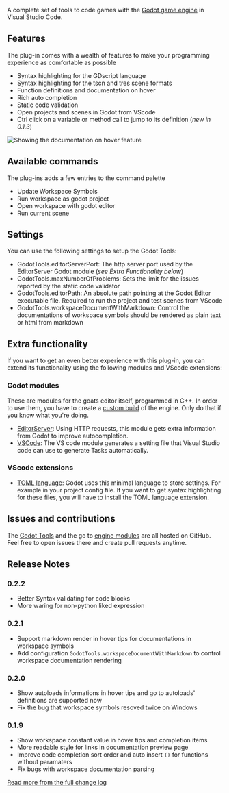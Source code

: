 A complete set of tools to code games with the [Godot game engine](http://www.godotengine.org/) in Visual Studio Code.

## Features

The plug-in comes with a wealth of features to make your programming experience as comfortable as possible

- Syntax highlighting for the GDscript language
- Syntax highlighting for the tscn and tres scene formats
- Function definitions and documentation on hover
- Rich auto completion
- Static code validation
- Open projects and scenes in Godot from VScode
- Ctrl click on a variable or method call to jump to its definition (_new in 0.1.3_)

![Showing the documentation on hover feature](https://raw.githubusercontent.com/GodotExplorer/godot-tools/master/img/documentation-on-hover.png "Method definition and docs on hover")

## Available commands

The plug-ins adds a few entries to the command palette

- Update Workspace Symbols
- Run workspace as godot project
- Open workspace with godot editor
- Run current scene

## Settings

You can use the following settings to setup the Godot Tools:

- GodotTools.editorServerPort: The http server port used by the EditorServer Godot module (_see Extra Functionality below_)
- GodotTools.maxNumberOfProblems: Sets the limit for the issues reported by the static code validator
- GodotTools.editorPath: An absolute path pointing at the Godot Editor executable file. Required to run the project and test scenes from VScode
- GodotTools.workspaceDocumentWithMarkdown: Control the documentations of workspace symbols should be rendered as plain text or html from markdown

## Extra functionality

If you want to get an even better experience with this plug-in, you can extend its functionality using the following modules and VScode extensions:

### Godot modules

These are modules for the goats editor itself, programmed in C++. In order to use them, you have to create a [custom build](http://docs.godotengine.org/en/stable/reference/compiling_for_windows.html) of the engine. Only do that if you know what you're doing.

- [EditorServer](https://github.com/GodotExplorer/editor-server/tree/master/editor_server): Using HTTP requests, this module gets extra information from Godot to improve autocompletion.
- [VSCode](https://github.com/GodotExplorer/editor-server/tree/master/vscode_tools): The VS code module generates a setting file that Visual Studio code can use to generate Tasks automatically.

### VScode extensions

- [TOML language](https://marketplace.visualstudio.com/items?itemName=be5invis.toml): Godot uses this minimal language to store settings. For example in your project config file. If you want to get syntax highlighting for these files, you will have to install the TOML language extension.

## Issues and contributions

The [Godot Tools](https://github.com/GodotExplorer/godot-tools) and the go to [engine modules](https://github.com/GodotExplorer/editor-server) are all hosted on GitHub. Feel free to open issues there and create pull requests anytime.

## Release Notes

### 0.2.2
* Better Syntax validating for code blocks
* More waring for non-python liked expression

### 0.2.1
* Support markdown render in hover tips for documentations in workspace symbols
* Add configuration `GodotTools.workspaceDocumentWithMarkdown` to control workspace documentation rendering

### 0.2.0

* Show autoloads informations in hover tips and go to autoloads' definitions are supported now
* Fix the bug that workspace symbols resoved twice on Windows

### 0.1.9

* Show workspace constant value in hover tips and completion items
* More readable style for links in documentation preview page
* Improve code completion sort order and auto insert `()` for functions without paramaters
* Fix bugs with workspace documentation parsing

[Read more from the full change log](https://github.com/GodotExplorer/godot-tools/blob/master/CHANGELOG.md)

